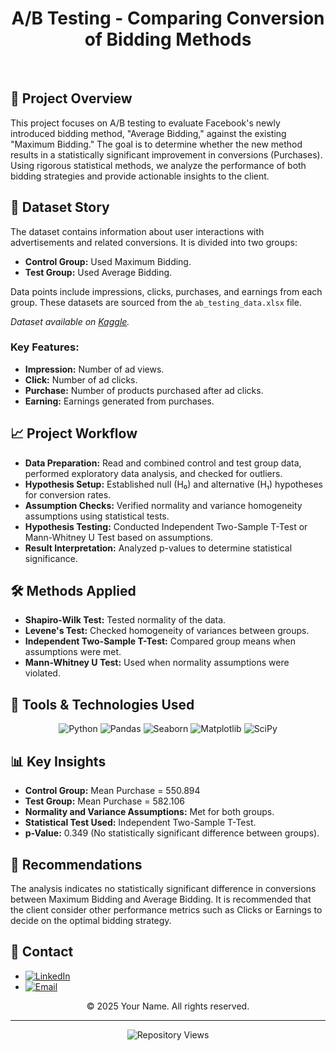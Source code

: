 <h1 align="center">A/B Testing - Comparing Conversion of Bidding Methods</h1>

<br/>

<h2>🚀 <strong>Project Overview</strong></h2>
<p>
This project focuses on A/B testing to evaluate Facebook's newly introduced bidding method, "Average Bidding," against the existing "Maximum Bidding." The goal is to determine whether the new method results in a statistically significant improvement in conversions (Purchases). Using rigorous statistical methods, we analyze the performance of both bidding strategies and provide actionable insights to the client.
</p>

<h2>📄 <strong>Dataset Story</strong></h2>
<p>
The dataset contains information about user interactions with advertisements and related conversions. It is divided into two groups:
<ul>
  <li><strong>Control Group:</strong> Used Maximum Bidding.</li>
  <li><strong>Test Group:</strong> Used Average Bidding.</li>
</ul>
Data points include impressions, clicks, purchases, and earnings from each group. These datasets are sourced from the <code>ab_testing_data.xlsx</code> file.
</p>
<p><em>Dataset available on <a href="https://www.kaggle.com/datasets/yusufbehrambayindir/ab-test12" target="_blank">Kaggle</a>.</em></p>

<h3>Key Features:</h3>
<ul>
  <li><strong>Impression:</strong> Number of ad views.</li>
  <li><strong>Click:</strong> Number of ad clicks.</li>
  <li><strong>Purchase:</strong> Number of products purchased after ad clicks.</li>
  <li><strong>Earning:</strong> Earnings generated from purchases.</li>
</ul>

<h2>📈 <strong>Project Workflow</strong></h2>
<ul>
  <li><strong>Data Preparation:</strong> Read and combined control and test group data, performed exploratory data analysis, and checked for outliers.</li>
  <li><strong>Hypothesis Setup:</strong> Established null (H₀) and alternative (H₁) hypotheses for conversion rates.</li>
  <li><strong>Assumption Checks:</strong> Verified normality and variance homogeneity assumptions using statistical tests.</li>
  <li><strong>Hypothesis Testing:</strong> Conducted Independent Two-Sample T-Test or Mann-Whitney U Test based on assumptions.</li>
  <li><strong>Result Interpretation:</strong> Analyzed p-values to determine statistical significance.</li>
</ul>

<h2>🛠️ <strong>Methods Applied</strong></h2>
<ul>
  <li><strong>Shapiro-Wilk Test:</strong> Tested normality of the data.</li>
  <li><strong>Levene's Test:</strong> Checked homogeneity of variances between groups.</li>
  <li><strong>Independent Two-Sample T-Test:</strong> Compared group means when assumptions were met.</li>
  <li><strong>Mann-Whitney U Test:</strong> Used when normality assumptions were violated.</li>
</ul>

<h2>🔧 <strong>Tools & Technologies Used</strong></h2>
<div align="center">
    <img src="https://img.shields.io/badge/python-3670A0?style=for-the-badge&logo=python&logoColor=ffdd54" alt="Python"/>
    <img src="https://img.shields.io/badge/pandas-150458?style=for-the-badge&logo=pandas&logoColor=white" alt="Pandas"/>
    <img src="https://img.shields.io/badge/seaborn-4C6EF5?style=for-the-badge&logo=seaborn&logoColor=white" alt="Seaborn"/>
    <img src="https://img.shields.io/badge/matplotlib-013243?style=for-the-badge&logo=matplotlib&logoColor=white" alt="Matplotlib"/>
    <img src="https://img.shields.io/badge/scipy-8CAAE6?style=for-the-badge&logo=scipy&logoColor=white" alt="SciPy"/>
</div>

<h2>📊 <strong>Key Insights</strong></h2>
<ul>
  <li><strong>Control Group:</strong> Mean Purchase = 550.894</li>
  <li><strong>Test Group:</strong> Mean Purchase = 582.106</li>
  <li><strong>Normality and Variance Assumptions:</strong> Met for both groups.</li>
  <li><strong>Statistical Test Used:</strong> Independent Two-Sample T-Test.</li>
  <li><strong>p-Value:</strong> 0.349 (No statistically significant difference between groups).</li>
</ul>

<h2>📢 <strong>Recommendations</strong></h2>
<p>
The analysis indicates no statistically significant difference in conversions between Maximum Bidding and Average Bidding. It is recommended that the client consider other performance metrics such as Clicks or Earnings to decide on the optimal bidding strategy.
</p>

<h2>📢 <strong>Contact</strong></h2>
<ul>
    <li><a href="https://www.linkedin.com/in/yourusername/" target="_blank"><img src="https://img.shields.io/badge/LinkedIn-%230077B5.svg?logo=linkedin&logoColor=white" alt="LinkedIn"/></a></li>
    <li><a href="mailto:your.email@example.com"><img src="https://img.shields.io/badge/Email-D14836?logo=gmail&logoColor=white" alt="Email"/></a></li>
</ul>

<p align="center">&copy; 2025 Your Name. All rights reserved.</p>

<hr>

<p align="center">
  <img src="https://komarev.com/ghpvc/?username=ecembayindir&repo=AB-testing-facebook-bidding&label=Repository%20views&color=0e75b6&style=flat" alt="Repository Views">
</p>
